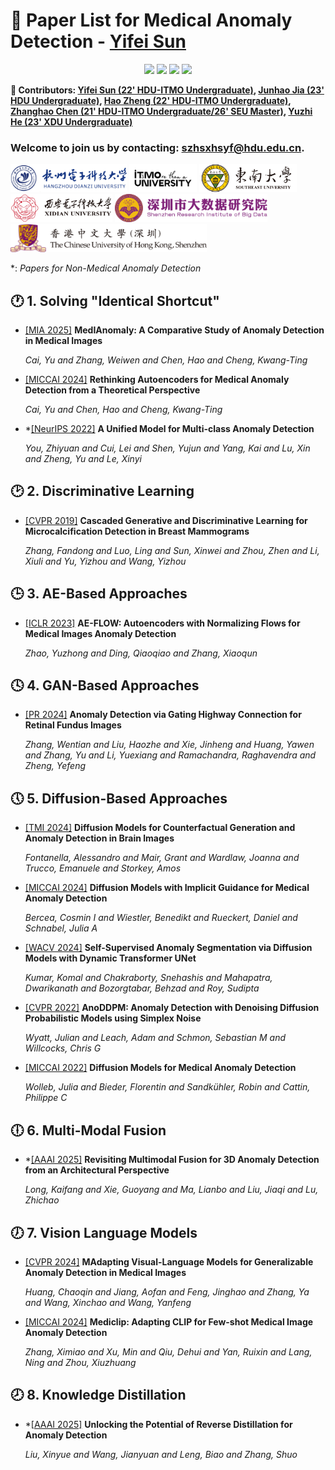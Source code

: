 # 🌟 Paper List for Medical Anomaly Detection - [Yifei Sun](https://diaoquesang.github.io/)

<div align="center">
  

[![](https://img.shields.io/github/stars/diaoquesang/Paper-List-for-Medical-Anomaly-Detection)](https://github.com/diaoquesang/Paper-List-for-Medical-Anomaly-Detection)
[![](https://img.shields.io/github/forks/diaoquesang/Paper-List-for-Medical-Anomaly-Detection)](https://github.com/diaoquesang/Paper-List-for-Medical-Anomaly-Detection)
[![](https://img.shields.io/github/issues/diaoquesang/Paper-List-for-Medical-Anomaly-Detection)](https://github.com/diaoquesang/Paper-List-for-Medical-Anomaly-Detection/issues)
[![](https://img.shields.io/github/license/diaoquesang/Paper-List-for-Medical-Anomaly-Detection)](https://github.com/diaoquesang/Paper-List-for-Medical-Anomaly-Detection/blob/main/LICENSE) 
  
</div>

**🦉 Contributors: [Yifei Sun (22' HDU-ITMO Undergraduate)](https://diaoquesang.github.io/), [Junhao Jia (23' HDU Undergraduate)](https://github.com/BeistMedAI), [Hao Zheng (22' HDU-ITMO Undergraduate)](https://github.com/267588), [Zhanghao Chen (21' HDU-ITMO Undergraduate/26' SEU Master)](https://benny0323.github.io/bio/), [Yuzhi He (23' XDU Undergraduate)](https://github.com/Black0226)**

### Welcome to join us by contacting: szhsxhsyf@hdu.edu.cn.

<div>
<img src="https://github.com/diaoquesang/Paper-List-for-Medical-Anomaly-Detection/blob/main/logos/HDU.png" height="45px" href="https://www.hdu.edu.cn/">
<img src="https://github.com/diaoquesang/Paper-List-for-Medical-Anomaly-Detection/blob/main/logos/ITMO.jpg" height="45px" href="https://en.itmo.ru/">
<img src="https://github.com/diaoquesang/Paper-List-for-Medical-Anomaly-Detection/blob/main/logos/SEU.jpg" height="45px" href="https://www.seu.edu.cn/">
<img src="https://github.com/diaoquesang/Paper-List-for-Medical-Anomaly-Detection/blob/main/logos/XDU.jpg" height="45px" href="https://www.xidian.edu.cn/">
<img src="https://github.com/diaoquesang/Paper-List-for-Medical-Anomaly-Detection/blob/main/logos/SRIBD.png" height="45px" href="https://www.sribd.cn/">
<img src="https://github.com/diaoquesang/Paper-List-for-Medical-Anomaly-Detection/blob/main/logos/CUHK-SZ.png" height="45px" href="https://www.cuhk.edu.cn/zh-hans">
</div>

*: *Papers for Non-Medical Anomaly Detection*

## 🕐 1. Solving "Identical Shortcut"

- [[MIA 2025]](https://arxiv.org/pdf/2404.04518) **MedIAnomaly: A Comparative Study of Anomaly Detection in Medical Images**

  *Cai, Yu and Zhang, Weiwen and Chen, Hao and Cheng, Kwang-Ting*

- [[MICCAI 2024]](https://arxiv.org/pdf/2403.09303) **Rethinking Autoencoders for Medical Anomaly Detection from a Theoretical Perspective**

  *Cai, Yu and Chen, Hao and Cheng, Kwang-Ting*

- *[[NeurIPS 2022]](https://proceedings.neurips.cc/paper_files/paper/2022/file/1d774c112926348c3e25ea47d87c835b-Paper-Conference.pdf) **A Unified Model for Multi-class Anomaly Detection**

  *You, Zhiyuan and Cui, Lei and Shen, Yujun and Yang, Kai and Lu, Xin and Zheng, Yu and Le, Xinyi*

## 🕑 2. Discriminative Learning

- [[CVPR 2019]](https://openaccess.thecvf.com/content_CVPR_2019/papers/Zhang_Cascaded_Generative_and_Discriminative_Learning_for_Microcalcification_Detection_in_Breast_CVPR_2019_paper.pdf) **Cascaded Generative and Discriminative Learning for Microcalcification Detection in Breast Mammograms**

  *Zhang, Fandong and Luo, Ling and Sun, Xinwei and Zhou, Zhen and Li, Xiuli and Yu, Yizhou and Wang, Yizhou*

## 🕒 3. AE-Based Approaches

- [[ICLR 2023]](https://openreview.net/pdf?id=9OmCr1q54Z) **AE-FLOW: Autoencoders with Normalizing Flows for Medical Images Anomaly Detection**

  *Zhao, Yuzhong and Ding, Qiaoqiao and Zhang, Xiaoqun*
  
## 🕓 4. GAN-Based Approaches

- [[PR 2024]](https://ntnuopen.ntnu.no/ntnu-xmlui/bitstream/handle/11250/3178214/2229397_Article_.pdf?sequence=1) **Anomaly Detection via Gating Highway Connection for Retinal Fundus Images**

  *Zhang, Wentian and Liu, Haozhe and Xie, Jinheng and Huang, Yawen and Zhang, Yu and Li, Yuexiang and Ramachandra, Raghavendra and Zheng, Yefeng*
  
## 🕔 5. Diffusion-Based Approaches

- [[TMI 2024]](https://arxiv.org/pdf/2308.02062) **Diffusion Models for Counterfactual Generation and Anomaly Detection in Brain lmages**

  *Fontanella, Alessandro and Mair, Grant and Wardlaw, Joanna and Trucco, Emanuele and Storkey, Amos*

- [[MICCAI 2024]](https://arxiv.org/pdf/2403.08464) **Diffusion Models with Implicit Guidance for Medical Anomaly Detection**

  *Bercea, Cosmin I and Wiestler, Benedikt and Rueckert, Daniel and Schnabel, Julia A*

- [[WACV 2024]](https://www.researchgate.net/profile/Sudipta-Roy-9/publication/389540571_Self-Supervised_Anomaly_Segmentation_via_Diffusion_Models_with_Dynamic_Transformer_UNet/links/67c6e067461fb56424f04c9f/Self-Supervised-Anomaly-Segmentation-via-Diffusion-Models-with-Dynamic-Transformer-UNet.pdf) **Self-Supervised Anomaly Segmentation via Diffusion Models with Dynamic Transformer UNet**

  *Kumar, Komal and Chakraborty, Snehashis and Mahapatra, Dwarikanath and Bozorgtabar, Behzad and Roy, Sudipta*

- [[CVPR 2022]](https://openaccess.thecvf.com/content/CVPR2022W/NTIRE/papers/Wyatt_AnoDDPM_Anomaly_Detection_With_Denoising_Diffusion_Probabilistic_Models_Using_Simplex_CVPRW_2022_paper.pdf) **AnoDDPM: Anomaly Detection with Denoising Diffusion Probabilistic Models using Simplex Noise**

  *Wyatt, Julian and Leach, Adam and Schmon, Sebastian M and Willcocks, Chris G*

- [[MICCAI 2022]](https://arxiv.org/pdf/2203.04306) **Diffusion Models for Medical Anomaly Detection**

  *Wolleb, Julia and Bieder, Florentin and Sandkühler, Robin and Cattin, Philippe C*

## 🕕 6. Multi-Modal Fusion

- *[[AAAI 2025]](https://arxiv.org/pdf/2412.17297) **Revisiting Multimodal Fusion for 3D Anomaly Detection from an Architectural Perspective**

  *Long, Kaifang and Xie, Guoyang and Ma, Lianbo and Liu, Jiaqi and Lu, Zhichao*

## 🕖 7. Vision Language Models

- [[CVPR 2024]](https://arxiv.org/abs/2403.12570) **MAdapting Visual-Language Models for Generalizable Anomaly Detection in Medical Images**

  *Huang, Chaoqin and Jiang, Aofan and Feng, Jinghao and Zhang, Ya and Wang, Xinchao and Wang, Yanfeng*

- [[MICCAI 2024]](https://arxiv.org/pdf/2405.11315) **Mediclip: Adapting CLIP for Few-shot Medical Image Anomaly Detection**

  *Zhang, Ximiao and Xu, Min and Qiu, Dehui and Yan, Ruixin and Lang, Ning and Zhou, Xiuzhuang*

## 🕗 8. Knowledge Distillation
  
- *[[AAAI 2025]](https://arxiv.org/pdf/2412.07579) **Unlocking the Potential of Reverse Distillation for Anomaly Detection**

  *Liu, Xinyue and Wang, Jianyuan and Leng, Biao and Zhang, Shuo*
